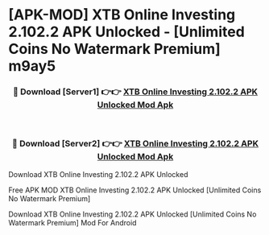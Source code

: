 # [APK-MOD] XTB Online Investing 2.102.2 APK Unlocked - [Unlimited Coins No Watermark Premium] m9ay5



<div align="center">
<h3>🔴 Download [Server1] 👉👉 <a href="https://momento.my/?title=XTB_Online_Investing_2.102.2_APK_Unlocked">XTB Online Investing 2.102.2 APK Unlocked Mod Apk</a></h3><br>

<h3>🔴 Download [Server2] 👉👉 <a href="https://momento.my/?title=XTB_Online_Investing_2.102.2_APK_Unlocked">XTB Online Investing 2.102.2 APK Unlocked Mod Apk</a></h3>
</div>



Download XTB Online Investing 2.102.2 APK Unlocked 

Free APK MOD XTB Online Investing 2.102.2 APK Unlocked [Unlimited Coins No Watermark Premium]

Download XTB Online Investing 2.102.2 APK Unlocked [Unlimited Coins No Watermark Premium] Mod For Android
